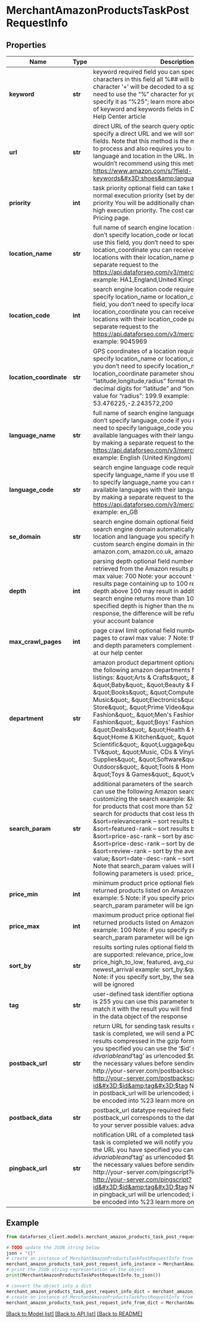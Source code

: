 # MerchantAmazonProductsTaskPostRequestInfo


## Properties

Name | Type | Description | Notes
------------ | ------------- | ------------- | -------------
**keyword** | **str** | keyword required field you can specify up to 700 characters in this field all %## will be decoded (plus character ‘+’ will be decoded to a space character) if you need to use the “%” character for your keyword, please specify it as “%25”; learn more about rules and limitations of keyword and keywords fields in DataForSEO APIs in this Help Center article | [optional] 
**url** | **str** | direct URL of the search query optional field you can specify a direct URL and we will sort it out to the necessary fields. Note that this method is the most difficult for our API to process and also requires you to specify the exact language and location in the URL. In most cases, we wouldn’t recommend using this method. example: https://www.amazon.com/s/?field-keywords&#x3D;shoes&amp;language&#x3D;en_US | [optional] 
**priority** | **int** | task priority optional field can take the following values: 1 – normal execution priority (set by default) 2 – high execution priority You will be additionally charged for the tasks with high execution priority. The cost can be calculated on the Pricing page. | [optional] 
**location_name** | **str** | full name of search engine location required field if you don’t specify location_code or location_coordinate if you use this field, you don’t need to specify location_code or location_coordinate you can receive the list of available locations with their location_name parameters by making a separate request to the https://api.dataforseo.com/v3/merchant/amazon/locations example: HA1,England,United Kingdom | [optional] 
**location_code** | **int** | search engine location code required field if you don’t specify location_name or location_coordinate if you use this field, you don’t need to specify location_name or location_coordinate you can receive the list of available locations with their location_code parameters by making a separate request to the https://api.dataforseo.com/v3/merchant/amazon/locations example: 9045969 | [optional] 
**location_coordinate** | **str** | GPS coordinates of a location required field if you don’t specify location_name or location_code if you use this field, you don’t need to specify location_name or location_code location_coordinate parameter should be specified in the “latitude,longitude,radius” format the maximum number of decimal digits for “latitude” and “longitude”: 7 the minimum value for “radius”: 199.9 example: 53.476225,-2.243572,200 | [optional] 
**language_name** | **str** | full name of search engine language required field if you don’t specify language_code if you use this field, you don’t need to specify language_code you can receive the list of available languages with their language_name parameters by making a separate request to the https://api.dataforseo.com/v3/merchant/amazon/languages example: English (United Kingdom) | [optional] 
**language_code** | **str** | search engine language code required field if you don’t specify language_name if you use this field, you don’t need to specify language_name you can receive the list of available languages with their language_code parameters by making a separate request to the https://api.dataforseo.com/v3/merchant/amazon/languages example: en_GB | [optional] 
**se_domain** | **str** | search engine domain optional field we choose the relevant search engine domain automatically according to the location and language you specify however, you can set a custom search engine domain in this field example: amazon.com, amazon.co.uk, amazon.fr, etc. | [optional] 
**depth** | **int** | parsing depth optional field number of results to be retrieved from the Amazon results page default value: 100 max value: 700 Note: your account will be billed per each results page containing up to 100 results; thus, setting a depth above 100 may result in additional charges if the search engine returns more than 100 results; if the specified depth is higher than the number of results in the response, the difference will be refunded automatically to your account balance | [optional] 
**max_crawl_pages** | **int** | page crawl limit optional field number of search results pages to crawl max value: 7 Note: the max_crawl_pages and depth parameters complement each other; learn more at our help center | [optional] 
**department** | **str** | amazon product department optional field specify one of the following amazon departments for extracting product listings: \&quot;Arts &amp; Crafts\&quot;, \&quot;Automotive\&quot;, \&quot;Baby\&quot;, \&quot;Beauty &amp; Personal Care\&quot;, \&quot;Books\&quot;, \&quot;Computers\&quot;, \&quot;Digital Music\&quot;, \&quot;Electronics\&quot;, \&quot;Kindle Store\&quot;, \&quot;Prime Video\&quot;, \&quot;Women&#39;s Fashion\&quot;, \&quot;Men&#39;s Fashion\&quot;, \&quot;Girls&#39; Fashion\&quot;, \&quot;Boys&#39; Fashion\&quot;, \&quot;Deals\&quot;, \&quot;Health &amp; Household\&quot;, \&quot;Home &amp; Kitchen\&quot;, \&quot;Industrial &amp; Scientific\&quot;, \&quot;Luggage\&quot;, \&quot;Movies &amp; TV\&quot;, \&quot;Music, CDs &amp; Vinyl\&quot;, \&quot;Pet Supplies\&quot;, \&quot;Software\&quot;, \&quot;Sports &amp; Outdoors\&quot;, \&quot;Tools &amp; Home Improvement\&quot;, \&quot;Toys &amp; Games\&quot;, \&quot;Video Games\&quot; | [optional] 
**search_param** | **str** | additional parameters of the search query optional field you can use the following Amazon search URL parameters for customizing the search example: &amp;low-price&#x3D;52 – search for products that cost more than 52 USD; &amp;high-price&#x3D;45 – search for products that cost less than 45 USD; &amp;sort&#x3D;relevancerank – sort results by relevance; &amp;sort&#x3D;featured-rank – sort results by featured products; &amp;sort&#x3D;price-asc-rank – sort by ascending price; &amp;sort&#x3D;price-desc-rank – sort by descending price; &amp;sort&#x3D;review-rank – sort by the average customer reviews value; &amp;sort&#x3D;date-desc-rank – sort by the newest arrival Note that search_param values will be ignored if any of the following parameters is used: price_min, price_max, sort_by | [optional] 
**price_min** | **int** | minimum product price optional field minimum price of the returned products listed on Amazon for the specified query example: 5 Note: if you specify price_min, the search_param parameter will be ignored | [optional] 
**price_max** | **int** | maximum product price optional field maximum price of the returned products listed on Amazon for the specified query example: 100 Note: if you specify price_max, the search_param parameter will be ignored | [optional] 
**sort_by** | **str** | results sorting rules optional field the following sorting rules are supported: relevance, price_low_to_high, price_high_to_low, featured, avg_customer_review, newest_arrival example: sort_by:\&quot;relevance\&quot; Note: if you specify sort_by, the search_param parameter will be ignored | [optional] 
**tag** | **str** | user-defined task identifier optional field the character limit is 255 you can use this parameter to identify the task and match it with the result you will find the specified tag value in the data object of the response | [optional] 
**postback_url** | **str** | return URL for sending task results optional field once the task is completed, we will send a POST request with its results compressed in the gzip format to the postback_url you specified you can use the ‘$id’ string as a $id variable and ‘$tag’ as urlencoded $tag variable. We will set the necessary values before sending the request. example: http://your-server.com/postbackscript?id&#x3D;$id http://your-server.com/postbackscript?id&#x3D;$id&amp;tag&#x3D;$tag Note: special characters in postback_url will be urlencoded; i.a., the # character will be encoded into %23 learn more on our Help Center | [optional] 
**postback_data** | **str** | postback_url datatype required field if you specify postback_url corresponds to the datatype that will be sent to your server possible values: advanced, html | [optional] 
**pingback_url** | **str** | notification URL of a completed task optional field when a task is completed we will notify you by GET request sent to the URL you have specified you can use the ‘$id’ string as a $id variable and ‘$tag’ as urlencoded $tag variable. We will set the necessary values before sending the request. example: http://your-server.com/pingscript?id&#x3D;$id http://your-server.com/pingscript?id&#x3D;$id&amp;tag&#x3D;$tag Note: special characters in pingback_url will be urlencoded; i.a., the # character will be encoded into %23 learn more on our Help Center | [optional] 

## Example

```python
from dataforseo_client.models.merchant_amazon_products_task_post_request_info import MerchantAmazonProductsTaskPostRequestInfo

# TODO update the JSON string below
json = "{}"
# create an instance of MerchantAmazonProductsTaskPostRequestInfo from a JSON string
merchant_amazon_products_task_post_request_info_instance = MerchantAmazonProductsTaskPostRequestInfo.from_json(json)
# print the JSON string representation of the object
print(MerchantAmazonProductsTaskPostRequestInfo.to_json())

# convert the object into a dict
merchant_amazon_products_task_post_request_info_dict = merchant_amazon_products_task_post_request_info_instance.to_dict()
# create an instance of MerchantAmazonProductsTaskPostRequestInfo from a dict
merchant_amazon_products_task_post_request_info_from_dict = MerchantAmazonProductsTaskPostRequestInfo.from_dict(merchant_amazon_products_task_post_request_info_dict)
```
[[Back to Model list]](../README.md#documentation-for-models) [[Back to API list]](../README.md#documentation-for-api-endpoints) [[Back to README]](../README.md)


